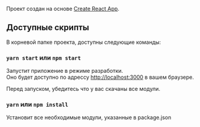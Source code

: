 Проект создан на основе [Create React App](https://github.com/facebook/create-react-app).

## Доступные скрипты

В корневой папке проекта, доступны следующие команды:

### `yarn start` или `npm start`

Запустит приложение в режиме разработки.<br />
Оно будет доступно по адрессу [http://localhost:3000](http://localhost:3000) в вашем браузере.

Перед запуском, убедитесь что у вас скачаны все модули.

### `yarn` или `npm install`

Установит все необходимые модули, указанные в package.json



